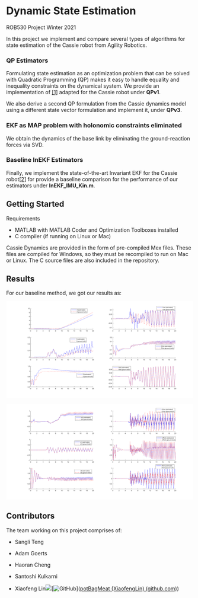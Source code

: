# Dynamic State Estimation
ROB530 Project Winter 2021

In this project we implement and compare several types of algorithms for state estimation of the Cassie robot from Agility Robotics. 

### QP Estimators

Formulating state estimation as an optimization problem that can be solved with Quadratic Programming (QP) makes it easy to handle equality and 
inequality constraints on the dynamical system. We provide an implementation of [\[1\]](https://ieeexplore.ieee.org/document/6942679) adapted for the 
Cassie robot under **QPv1**.

We also derive a second QP formulation from the Cassie dynamics model using a different state vector formulation and implement it, under **QPv3**. 

### EKF as MAP problem with holonomic constraints eliminated

We obtain the dynamics of the base link by eliminating the ground-reaction forces via SVD. 

### Baseline InEKF Estimators

Finally, we implement the state-of-the-art Invariant EKF for the Cassie robot[\[2\]](https://arxiv.org/abs/2104.04238) for provide a baseline comparison for the performance of our estimators under **InEKF_IMU_Kin.m**.

## Getting Started

Requirements
* MATLAB with MATLAB Coder and Optimization Toolboxes installed
* C compiler (if running on Linux or Mac)

Cassie Dynamics are provided in the form of pre-compiled Mex files. These files are compiled for Windows, so they must be recompiled to run on Mac or Linux.
The C source files are also included in the repository.

## Results

For our baseline method, we got our results as:

![p_plot](image/p_plot.png)

![v_plot](image/v_plot.png)

## Contributors

The team working on this project comprises of:

- Sangli Teng

- Adam Goerts

- Haoran Cheng

- Santoshi Kulkarni

- Xiaofeng Lin[<img src="https://img.shields.io/badge/LinkedIn-0077B5?style=for-the-badge&logo=linkedin&logoColor=white" />](www.linkedin.com/in/XiaofengLin)[<img alt="GitHub" src="https://img.shields.io/badge/github%20-%23121011.svg?&style=for-the-badge&logo=github&logoColor=white"/>]([potBagMeat (XiaofengLin) (github.com)](https://github.com/potBagMeat))

